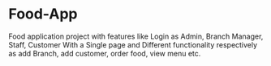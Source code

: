 # Food-App
 Food application project with features like Login as Admin, Branch Manager, Staff, Customer With a Single page and Different functionality respectively as add Branch, add customer, order food, view menu etc.

